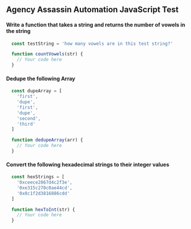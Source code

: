 ## Agency Assassin Automation JavaScript Test

#### Write a function that takes a string and returns the number of vowels in the string
```js
  const testString = 'how many vowels are in this test string?'

  function countVowels(str) {
    // Your code here
  }
```

#### Dedupe the following Array
```js
  const dupeArray = [
    'first',
    'dupe',
    'first',
    'dupe',
    'second',
    'third'
  ]

  function dedupeArray(arr) {
    // Your code here
  }
```

#### Convert the following hexadecimal strings to their integer values
```js
  const hexStrings = [
    '0xceece2867d4c2f3e',
    '0xe315c270c0ae44cd',
    '0x8c1f2d3816886cdd'
  ]

  function hexToInt(str) {
    // Your code here
  }
```

